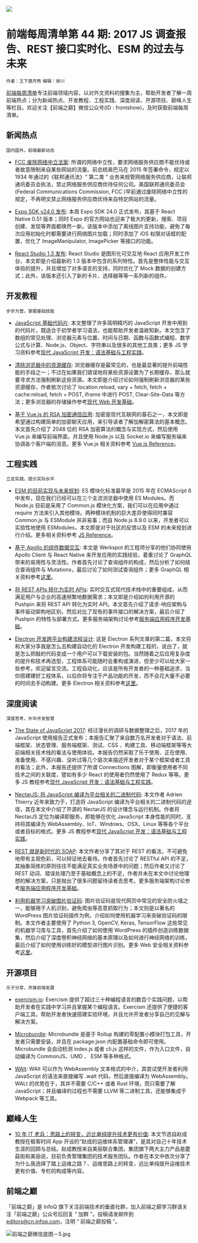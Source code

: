 ![](http://upload-images.jianshu.io/upload_images/1647496-d7ccf5bc025ce4ae.jpg?imageMogr2/auto-orient/strip%7CimageView2/2/w/1240)

# 前端每周清单第 44 期: 2017 JS 调查报告、REST 接口实时化、ESM 的过去与未来

`作者：王下邀月熊` `编辑：徐川`

[前端每周清单](http://www.infoq.com/cn/FE-Weekly)专注前端领域内容，以对外文资料的搜集为主，帮助开发者了解一周前端热点；分为新闻热点、开发教程、工程实践、深度阅读、开源项目、巅峰人生等栏目。欢迎关注【前端之巅】微信公众号(ID : frontshow)，及时获取前端每周清单。

## 新闻热点

`国内国外，前端最新动态`

- [FCC 废除网络中立法案](https://parg.co/UO2): 所谓的网络中立性，要求网络服务供应商不能优待或者故意限制来自某些网站的流量。前总统奥巴马在 2015 年签署命令，规定以 1934 年通过的《联邦通讯法》“ 第二类 ” 业务来规管网络服务供应商，让联邦通讯委员会执法，禁止网络服务供应商优待任何公司。美国联邦通讯委员会(Federal Communications Commission, FCC )早前通过废除网络中立性的规定，不再明文禁止网络服务供应商优待来自特定网站的流量。

- [Expo SDK v24.0 发布](https://parg.co/Us5): 本周 Expo SDK 24.0 正式发布，其基于 React Native 0.51 版本；同时 Expo 的官方网站也迎来了极大的更新，搜索、项目创建、发现等界面都焕然一新。该版本中添加了离线图片支持功能，避免了每次应用初始化时都需要进行网络图片加载；同时添加了 iOS 权限对话框的配置，优化了 ImageManipulator, ImagePicker 等接口的功能。

- [React Studio 1.3 发布](https://parg.co/Usm): React Studio 是图形化可交互地 React 应用开发工作台，本文即是介绍最新的 1.3 版本中包含的系列特性。首先是整体性能与交互体验的提升，并且增加了对多语言的支持，同时优化了 Mock 数据的创建方式；此外，该版本还引入了新的卡片、选择器等等一系列新的组件。

## 开发教程

`步步为营，掌握基础技能`

- [JavaScript 基础代码片](https://github.com/Chalarangelo/30-seconds-of-code): 本文整理了许多简明精巧的 JavaScript 开发中用到的代码片，既适合于初学者学习语法，也能帮助开发者温故知新。本文包含了数组的常见处理、浏览器元素与位置、时间与日期、函数与函数式编程、数学公式与计算、Node.js、Object、字符串以及很多的其他工具类；更多 JS 学习资料参考[现代 JavaScript 开发：语法基础与工程实践](https://parg.co/U5v)。

- [清除浏览器中的资源缓存](https://parg.co/UsZ): 浏览器缓存是最常见的，也是最显著的提升前端性能的手段之一；不过在如果我们错误地将某些资源设置为了长期缓存，那么就要寻求方法强制刷新这些资源。本文即是介绍讨论如何强制刷新浏览器的某些资源缓存，作者依次讨论了 location.reload, vary + fetch, fetch + cache:reload, fetch + POST, iframe 中进行 POST, Clear-Site-Data 等方法；更多浏览器的存储操作参考[现代 Web 开发基础](https://github.com/wx-chevalier/Web-Series)。

- [基于 Vue.js 的 RSA 加密通信应用](https://parg.co/Usb): 加密是现代互联网的基石之一，本文即是希望通过构建简单的加密聊天应用，来引导读者了解加解密算法的基本概念。本文首先介绍了 2048 位的 RSA 加密算法的概念与实现方式，然后使用 Vue.js 来编写前端界面，并且使用 Node.js 以及 Socket.io 来编写服务端来协调各个客户端的消息。更多 Vue.js 相关资料参考 [Vue.js Reference](https://parg.co/Usp)。

## 工程实践

`立足实践，提示实际水平`

- [ESM 的目前实现与未来规划](https://parg.co/Usl): ES 模块化标准最早是 2015 年在 ECMAScript 6 中发布，现在我们已经可以在三个主流浏览器中使用 ES Modules。而 Node.js 目前是采用了 Common.js 模块化方案，我们可以在应用中通过 require 方法来引入其他模块。两种模块机制的巨大差异使得同时兼容 Common.js 与 ESModule 并非易事；而自 Node.js 8.9.0 以来，开发者可以实验性地使用 ESModules，本文即是对于社区的反馈以及 ESM 的未来规划进行介绍。更多相关资料参考 [JS Reference](https://parg.co/UHE)。

- [基于 Apollo 的组件数据交互](https://parg.co/UsY): 本文是 Werkspot 的工程师分享的他们协同使用 Apollo Client 与 React Native 来开发应用的实践经验，着重讨论了 GraphQL 带来的易用性与灵活性。作者首先讨论了查询组件的构成，然后分析了如何结合查询组件与 Mutations，最后讨论了如何测试查询组件；更多 GraphQL 相关资料参考[这里](https://i.postimg.cc/50XLzC7C/image.png)。

- [将 REST APIs 转化为实时 APIs](https://parg.co/Usq): 实时交互式现代技术栈中的重要组成，从而满足用户与企业的高速频繁地数据需求；本文即是介绍如何利用开源的 Pushpin 来将 REST API 转化为实时 API。本文首先介绍了请求-响应架构与事件驱动架构地区别，然后对比了现有的事件接口的解决方案，最后介绍了 Pushpin 的特性与部署方式。更多服务端架构讨论参考[服务端应用程序开发基础](https://parg.co/UdT)。

- [Electron 开发跨平台构建流程设计](https://mp.weixin.qq.com/s/Yv1ss1X1K-QG9fEXGjZ_zw): 这是 Electron 系列文章的第二篇，本文将和大家分享我是怎么去构建自动化的 Electron 开发构建工程的，说白了，就是怎么把敲的代码变成一个用户可以下载安装的包。当然随着之后应用复杂度的提升和技术再选型，工程体系可能随时会重构或演进，但至少可以给大家一些参考，欢迎留言交流。工程自动化，应该是所有开发者的一种基础追求，当你搭建建好工程体系，以后你将专注于产品功能的开发，而不会花大量不必要的时间去手动构建。更多 Electron 相关资料参考[这里](https://i.postimg.cc/50XLzC7C/image.png)。

## 深度阅读

`深度思考，升华开发智慧`

- [The State of JavaScript 2017](https://stateofjs.com/2017/): 经过漫长的调研与数据整理之后，2017 年的 JavaScript 使用报告正式发布；本报告汇聚了来自数万名开发者对于语法、前端框架、状态管理、服务端框架、测试、CSS 、构建工具、移动端框架等等大前端相关技术栈的看法与使用体验。本报告仍然采取了乐于使用、正在使用、准备使用、不感兴趣、没听过等几个层次来描述开发者对于某个框架或者工具的看法；此外，本报告还提供了所谓 Connections 图解，即衡量使用者不同技术之间的关联度，譬如有多少 React 的使用者仍然使用了 Redux 等等。更多 JS 教程参考[现代 JavaScript 开发：语法基础与工程实践](https://parg.co/U5v)。

- [NectarJS: 将 JavaScript 编译为平台相关的二进制代码](https://parg.co/UOB): 本文作者 Adrien Thierry 近年来致力于，打造将 JavaScript 编译为平台相关的二进制代码的途径，其在本文中介绍了开源的 NectarJS 的设计理念与运行机制。作者将 NectarJS 定位为编译即服务，即能够在优化 JavaScript 本身性能的同时，支持将其编译为 WebAssembly、IoT、Windows、OSX、Linux 等等各个平台或者目标的格式。更多 JS 教程参考[现代 JavaScript 开发：语法基础与工程实践](https://parg.co/U5v)。

- [REST 就是新时代的 SOAP](https://parg.co/UsU): 本文作者分享了其对于 REST 的看法，不可避免地带有主观色彩，可以辩证地去看待。作者首先讨论了 RESTful API 的不足，其抽象简练的原则往往不能满足真实业务场景中的问题；然后作者又讨论了 REST 动词、错误处理乃至于基础概念上的不足，作者并未在本文中讨论他理想的解决方案，只是抛出了很多问题留待读者去思考。更多服务端架构讨论参考[服务端应用程序开发基础](https://parg.co/UdT)。

- [利用机器学习突破图片验证码](https://parg.co/UsP): 图片验证码是现代网页中常见的安全防火墙之一，能够用于人机识别，避免爬虫等恶意抓取行为；本文则是以著名的 WordPress 图片验证码插件为例，介绍如何使用机器学习来突破验证码的限制。本文作者主要使用了 Python 3, OpenCV, Keras, TensorFlow 这些常见的机器学习库与工具，首先介绍了如何使用 WordPress 的插件创造训练数据集，然后介绍了深度卷积神经网络的基本原理以及如何进行神经网络的训练，最后介绍了如何使用训练好的模型进行图片识别。更多 Web 安全相关资料参考[这里](https://parg.co/U6E)。

## 开源项目

`乐于分享，共推前端发展`

- [exercism.io](https://github.com/exercism/exercism.io): Exercism 提供了超过三十种编程语言的数百个实践问题，以帮助开发者在实践中学习并且掌握某个编程语言。Exercism 还提供了便捷的客户端工具，帮助开发者快速搭建实验环境，并且允许开发者分享自己的见解与解决方案。

- [Microbundle](https://github.com/developit/microbundle): Microbundle 是基于 Rollup 构建的零配置小模块打包工具，开发者只需要安装，并且在 package.json 内配置基础命令即可使用。Microbundle 会自动检测 index.js 或者 cli.js 这样的文件，作为入口文件，自动编译为 CommonJS、UMD 、 ESM 等多种格式。

- [WAlt](https://github.com/ballercat/walt): WAlt 可以作为 WebAssembly 文本格式的中介，其尝试使开发者利用 JavaScript 的语法来直接编写 .walt 代码，然后直接编译为 WebAssembly。WALt 的优势在于，其并不需要 C/C++ 或者 Rust 环境，而只需要了解 JavaScript；并且编译的过程也不需要 LLVM 等二进制工具，还能够集成于 Webpack 等工具。

## 巅峰人生

- [10 年 IT 老兵：思路上的转变，远比单纯提升技术更有价值](https://parg.co/Us6): 本文节选自赵成教授在极客时间 App 开设的“赵成的运维体系管理课”，是其对自己十年技术生涯的回顾与总结。赵成教授来自美丽联合集团，集团旗下两大主力产品是蘑菇街和美丽说，目前负责管理集团的技术服务团队。作者在本文中依次分享了为什么我选择了踏上运维之路？、运维思路上的转变，远比单纯提升运维技术更有价值、专栏的构成等内容。

## 前端之巅

「前端之巅」是 InfoQ 旗下关注前端技术的垂直社群，加入前端之巅学习群请关注「前端之巅」公众号后回复 “ 加群 ”。投稿请发邮件到 editors@cn.infoq.com，注明 “ 前端之巅投稿 ”。

![前端之巅微信底图－5.jpg](http://upload-images.jianshu.io/upload_images/1647496-01712a993d2b23de.jpg?imageMogr2/auto-orient/strip%7CimageView2/2/w/1240)
